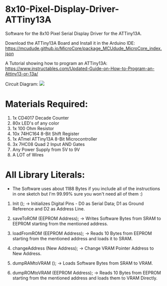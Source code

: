 # 8x10-Pixel-Display-Driver-ATTiny13A
Software for the 8x10 Pixel Serial Display Driver for the ATTiny13A.

Download the ATTiny13A Board and Install it in the Arduino IDE: https://mcudude.github.io/MicroCore/package_MCUdude_MicroCore_index.json

A Tutorial showing how to program an ATTiny13A: https://www.instructables.com/Updated-Guide-on-How-to-Program-an-Attiny13-or-13a/


Circuit Diagram: 
<img src=https://i.imgur.com/OD0rmjk.jpg></img>

# Materials Required:

1. 1x     CD4017 Decade Counter
2. 80x    LED's of any color
3. 1x     100 Ohm Resistor
4. 10x    74HC164 8-Bit Shift Register
5. 1x     ATmel ATTiny13A 8-Bit Microcontroller
6. 3x     7HC08 Quad 2 Input AND Gates
7. Any Power Supply from 5V to 9V
8. A LOT of Wires

# All Library Literals:

* The Software uses about 1188 Bytes if you include all of the instructions in one sketch but I'm 99.99% sure you won't need all of them :)

 1. Init ();                           -> Initializes Digital Pins - D0 as Serial Data; D1 as Ground Reference and D2 as Address Line.
  
 2. saveToROM (EEPROM Address);       -> Writes Software Bytes from SRAM to EEPROM starting from the mentioned address.
  
 3. loadFromROM (EEPROM Address);     -> Reads 10 Bytes from EEPROM starting from the mentioned address and loads it to SRAM.
  
 4. changeAddress (New Address);      -> Change VRAM Pointer Address to New Address.
  
 5. dumpRAMtoVRAM ();                 -> Loads Software Bytes from SRAM to VRAM.
  
 6. dumpROMtoVRAM (EEPROM Address);   -> Reads 10 Bytes from EEPROM starting from the mentioned address and loads them to VRAM Directly.  
